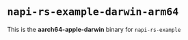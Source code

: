 # `napi-rs-example-darwin-arm64`

This is the **aarch64-apple-darwin** binary for `napi-rs-example`
